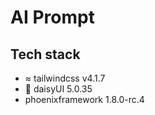 # AI Prompt

## Tech stack

- ≈ tailwindcss v4.1.7
- 🌼 daisyUI 5.0.35
- phoenixframework 1.8.0-rc.4
